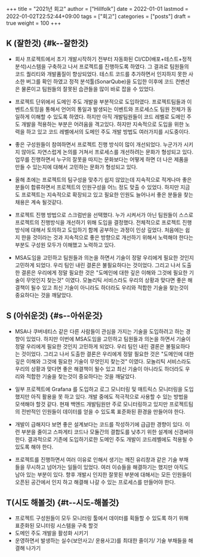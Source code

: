 +++
title = "2021년 회고"
author = ["Hillfolk"]
date = 2022-01-01
lastmod = 2022-01-02T22:52:44+09:00
tags = ["회고"]
categories = ["posts"]
draft = true
weight = 100
+++

## K (잘한것) {#k--잘한것}

-   회사 프로젝트에서 초기 개발시작하기 전부터 자동화된 CI/CD(배포+테스트+정적분석)시스템을 구축하고 나서 프로젝트를 진행하도록 하였다. 그 결과로 팀원들의 코드 퀄리티와 개발품질이 향상되었다. 테스트 코드를 추가하면서 인지하지 못한 사소한 버그를 확인 하였고 정적 분석툴(SonarQube)을 도입한 이후에 코드 컨벤션은 물론이고 팀원들의 잘못된 습관들을 많이 바로 잡을 수 있었다.

-   프로젝트 단위에서 도메인 주도 개발을 부분적으로 도입하였다. 프로젝트팀들과 이벤트스토밍을 통해서 언어의 통일과 발생되는 이벤트와 프로세스도 팀원 전체가 동일하게 이해할 수 있도록 하였다. 하지만 아직 개발팀원들이 코드 레벨로 도메인 주도 개발을 적용하는 부분은 어려움을 격고있다. 하지만 지속적으로 도입을 위한 노력을 하고 있고 코드 레벨에서의 도메인 주도 개발 방법도 여러가지를 시도중이다.

-   좋은 구성원들이 참여하면서 프로젝트 진행 방식이 많이 개선되었다. 누군가가 시키지 않아도 자연스럽게 논의를 거쳐서 프로세스를 개선하려는 문화가 형성되고 있다. 업무를 진행하면서 누구의 잘못을 따지는 문화보다는 어떻게 하면 더 나은 제품을 만들 수 있는지에 대해서 고민하는 문화가 형성되고 있다.

-   올해 초에는 프로젝트의 팀구성을 맞추기 쉽지 않았는데 지속적으로 적게나마 좋은 분들이 합류하면서 프로젝트의 인원구성을 어느 정도 맞출 수 있었다. 하지만 지금도 프로젝트는 지속적으로 확장되고 있고 필요한 인원도 늘어나서 좋은 분들을 찾는 채용은 계속 될것같다.

-   프로젝트 진행 방법으로 스크럼반을 선택했다. 누가 시켜서가 아닌 팀원들이 스스로 프로젝트의 진행방식을 개선하기 위해 도입을 결정했다. 전체적으로 프로젝트 진행 방식에 대해서 토의하고 도입하기 함께 공부하는 과정이 인상 깊었다. 처음에는 쉽지 한을 것이라는 것과 지속적으로 좋은 방향으로 개선하기 위해서 노력해야 한다는 부분도 구성원 모두가 이해했고 노력하고 있다.

-   MSA도임을 고민하고 팀원들과 의논을 하면서 기술이 정말 우리에게 필요한 것인지 고민하게 되었다. 우리 팀인 내린 결론은 불필요하다는 것이었다. 그리고 나서 도출한 결론은 우리에게 정말 필요한 것은 "도메인에 대한 깊은 이해와 그것에 필요한 기술이 무엇인지 찾는것" 이였다. 모놀리틱 서비스라도 우리의 상황과 맞다면 좋은 해결책이 될수 있고 최신 기술이 아니라도 하더라도 우리와 적합한 기술을 찾는것이 중요하다는 것을 깨달았다.


## S (아쉬운것) {#s--아쉬운것}

-   MSA나 쿠버네티스 같은 다른 사람들이 관심을 가지는 기술을 도입하려고 하는 경향이 있었다. 하지만 이번에 MSA도임을 고민하고 팀원들과 의논을 하면서 기술이 정말 우리에게 필요한 것인지 고민하게 되었다. 우리 팀인 내린 결론은 불필요하다는 것이었다. 그리고 나서 도출한 결론은 우리에게 정말 필요한 것은 "도메인에 대한 깊은 이해와 그것에 필요한 기술이 무엇인지 찾는것" 이였다. 모놀리틱 서비스라도 우리의 상황과 맞다면 좋은 해결책이 될수 있고 최신 기술이 아니라도 하더라도 우리와 적합한 기술을 찾는것이 중요하다는 것을 깨달았다.

-   일부 프로젝트에 Grafana 를 도입하고 로그 모니터링 및 매트릭스 모니터링을 도입했지만 아직 활용을 못 하고 있다. 개발 중에도 적극적으로 사용할 수 있는 방법을 모색해야 할것 같다. 현재 백엔드 개발팀원만 주로 모니터링하고 있지만 프로젝트팀의 전반적인 인원들이 데이터를 얻을 수 있도록 표준화된 환경을 만들어야 한다.

-   개발이 급해지다 보면 좋은 설계보다는 코드를 작성하기에 급급한 경향이 있다. 이런 부분을 줄이고 스파게티 코드나 모듈간의 결합도를 낮추기 위한 설계에 신경써야 한다. 결과적으로 기존에 도입하기로한 도메인 주도 개발이 코드레벨에도 적용될 수 있도록 해야 한다.

-   프로젝트를 진행하면서 여러 이유로 인해서 생기는 깨진 유리창과 같은 기술 부채 들을 무시하고 넘어가는 일들이 있었다. 여러 이슈들을 해결하기는 했지만 아직도 남아 있는 부분이 있다. 향후 개발시 인지한 잘못된 부분에 대해서는 모든 인원들이 오픈된 공간에서 인지 하고 해결해 나갈 수 있는 프로세스를 만들어야 한다.


## T(시도 해볼것) {#t--시도-해볼것}

-   프로젝트 구성원들이 모두 모니터링 툴에서 데이터를 획들할 수 있도록 하기 위해 표준화된 모니터링 시스템을 구축 할것
-   도메인 주도 개발을 활성화 시키기
-   운영하면서 발생하는 실수(보안사고/ 운용사고)를 최대한 줄이기/ 기술 부채들을 해결해 나가기

